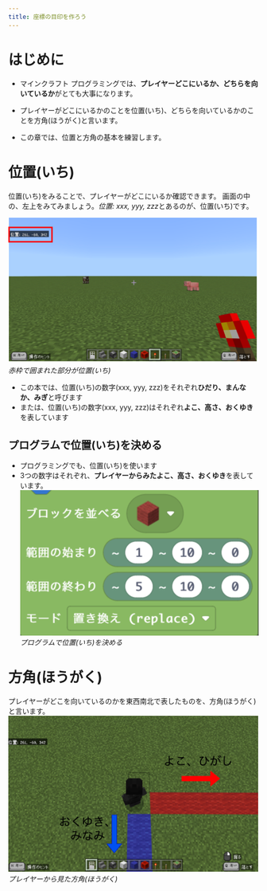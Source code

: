 ```yaml
---
title: 座標の目印を作ろう
---
```


# はじめに
- マインクラフト プログラミングでは、**プレイヤーどこにいるか、どちらを向いているか**がとても大事になります。



- プレイヤーがどこにいるかのことを位置(いち)、どちらを向いているかのことを方角(ほうがく)と言います。
- この章では、位置と方角の基本を練習します。


# 位置(いち)

位置(いち)をみることで、プレイヤーがどこにいるか確認できます。
画面の中の、左上をみてみましょう。*位置: xxx, yyy, zzz*とあるのが、位置(いち)です。

![](/images/00_axis/position.png)
*赤枠で囲まれた部分が位置(いち)*

- この本では、位置(いち)の数字(xxx, yyy, zzz)をそれぞれ**ひだり、まんなか、みぎ**と呼びます
- または、位置(いち)の数字(xxx, yyy, zzz)はそれぞれ**よこ、高さ、おくゆき**を表しています

## プログラムで位置(いち)を決める
- プログラミングでも、位置(いち)を使います
- 3つの数字はそれぞれ、**プレイヤーからみたよこ、高さ、おくゆき**を表しています。
![](/images/00_axis/2024-01-02-07-47-35.png)
*プログラムで位置(いち)を決める*


# 方角(ほうがく)
プレイヤーがどこを向いているのかを東西南北で表したものを、方角(ほうがく)と言います。
![](/images/00_axis/direction.png)
*プレイヤーから見た方角(ほうがく)*

